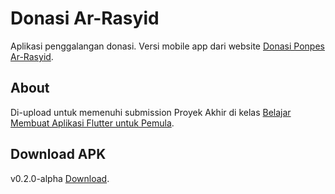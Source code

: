 # Donasi Ar-Rasyid

Aplikasi penggalangan donasi. Versi mobile app dari website
[Donasi Ponpes Ar-Rasyid](https://donasi.arrasyid.ponpes.id/).

## About

Di-upload untuk memenuhi submission Proyek Akhir di kelas
[Belajar Membuat Aplikasi Flutter untuk Pemula](https://www.dicoding.com/certificates/1RXYMNG03XVM).

## Download APK

v0.2.0-alpha
[Download](https://github.com/fikrihandy/donasi_arrasyid/releases/download/v0.2.0-alpha/Donasi_Ar-Rasyid_v0.2.0-alpha.apk).
